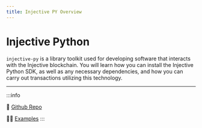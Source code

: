 ```yaml
---
title: Injective PY Overview
---
```


# Injective Python

`injective-py` is a library toolkit used for developing software that interacts with the Injective blockchain. You will learn how you can install the Injective Python SDK, as well as any necessary dependencies, and how you can carry out transactions utilizing this technology.
 
---

:::info

:wrench: [Github Repo](https://github.com/InjectiveLabs/sdk-python)

:student: [Examples](https://github.com/InjectiveLabs/sdk-python/tree/master/examples)
:::
